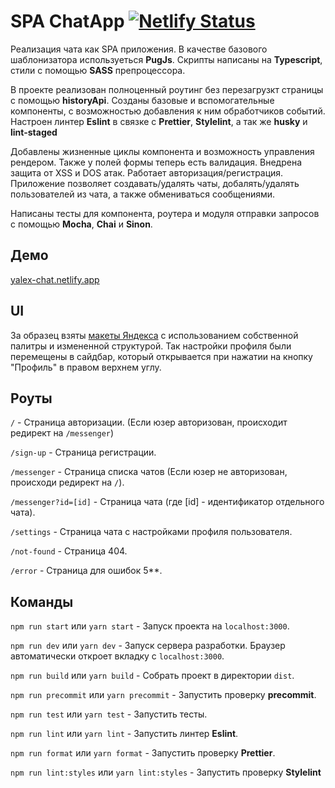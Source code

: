 # SPA ChatApp [![Netlify Status](https://api.netlify.com/api/v1/badges/99c21787-a881-4b2c-a8e8-ee602548790a/deploy-status)](https://app.netlify.com/sites/yalex-chat/deploys)

Реализация чата как SPA приложения.
В качестве базового шаблонизатора используеться **PugJs**.
Скрипты написаны на **Typescript**, стили с помощью **SASS** препроцессора.

В проекте реализован полноценный роутинг без перезагрузкт страницы с помощью **historyApi**.
Созданы базовые и вспомогательные компоненты, с возможностью добавления к ним обработчиков событий.
Настроен линтер **Eslint** в связке с **Prettier**, **Stylelint**, а так же **husky** и **lint-staged**

Добавлены жизненные циклы компонента и возможность управления рендером. Также у полей формы теперь есть валидация.
Внедрена защита от XSS и DOS атак. Работает авторизация/регистрация.
Приложение позволяет создавать/удалять чаты, добалять/удалять пользователей из чата, а также обмениваться сообщениями.

Написаны тесты для компонента, роутера и модуля отправки запросов с помощью **Mocha**, **Chai** и **Sinon**.

## Демо

[yalex-chat.netlify.app](https://yalex-chat.netlify.app)

## UI

За образец взяты [макеты Яндекса](https://www.figma.com/file/jF5fFFzgGOxQeB4CmKWTiE/Chat_external_link?node-id=0%3A1&t=BfQk4KtXMAIq7AAr-0) с использованием собственной палитры и измененной структурой. Так настройки профиля были перемещены в сайдбар, который открывается при нажатии на кнопку "Профиль" в правом верхнем углу.

## Роуты

`/` - Страница авторизации. (Если юзер авторизован, происходит редирект на `/messenger`)

`/sign-up` - Страница регистрации.

`/messenger` - Страница списка чатов (Если юзер не авторизован, происходи редирект на `/`).

`/messenger?id=[id]` - Страница чата (где [id] - идентификатор отдельного чата).

`/settings` - Страница чата c настройками профиля пользователя.

`/not-found` - Страница 404.

`/error` - Страница для ошибок 5\*\*.

## Команды

`npm run start` или `yarn start` - Запуск проекта на `localhost:3000`.

`npm run dev` или `yarn dev` - Запуск сервера разработки. Браузер автоматически откроет вкладку с `localhost:3000`.

`npm run build` или `yarn build` - Собрать проект в директории `dist`.

`npm run precommit` или `yarn precommit` - Запустить проверку **precommit**.

`npm run test` или `yarn test` - Запустить тесты.

`npm run lint` или `yarn lint` - Запустить линтер **Eslint**.

`npm run format` или `yarn format` - Запустить проверку **Prettier**.

`npm run lint:styles` или `yarn lint:styles` - Запустить проверку **Stylelint**
